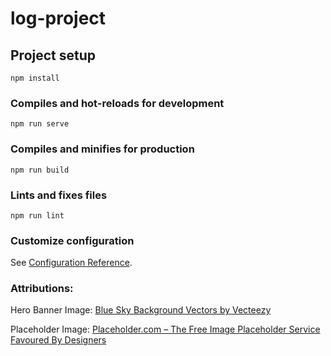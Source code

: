 # log-project

## Project setup
```
npm install
```

### Compiles and hot-reloads for development
```
npm run serve
```

### Compiles and minifies for production
```
npm run build
```

### Lints and fixes files
```
npm run lint
```

### Customize configuration
See [Configuration Reference](https://cli.vuejs.org/config/).

### Attributions:
Hero Banner Image: <a href="https://www.vecteezy.com/free-vector/blue-sky-background">Blue Sky Background Vectors by Vecteezy</a>

Placeholder Image: <a href="https://placeholder.com/">Placeholder.com – The Free Image Placeholder Service Favoured By Designers</a>